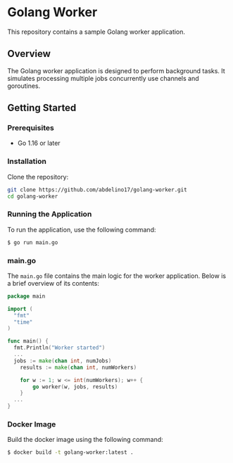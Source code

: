 # Golang Worker

This repository contains a sample Golang worker application.

## Overview

The Golang worker application is designed to perform background tasks. It simulates processing multiple jobs concurrently use channels and goroutines.

## Getting Started

### Prerequisites

- Go 1.16 or later

### Installation

Clone the repository:

```sh
git clone https://github.com/abdelino17/golang-worker.git
cd golang-worker
```

### Running the Application

To run the application, use the following command:

```bash
$ go run main.go
```

### main.go

The `main.go` file contains the main logic for the worker application. Below is a brief overview of its contents:

```go
package main

import (
  "fmt"
  "time"
)

func main() {
  fmt.Println("Worker started")
  ...
  jobs := make(chan int, numJobs)
	results := make(chan int, numWorkers)

	for w := 1; w <= int(numWorkers); w++ {
		go worker(w, jobs, results)
	}
  ...
}
```

### Docker Image

Build the docker image using the following command:

```bash
$ docker build -t golang-worker:latest .
```
